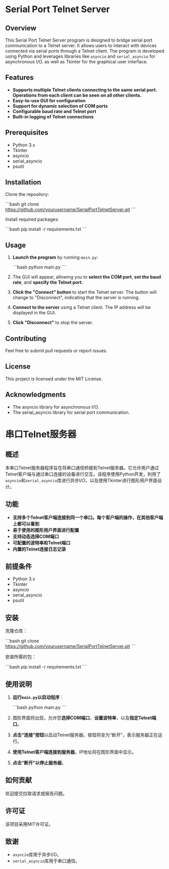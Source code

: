 # Serial Port Telnet Server

## Overview

This Serial Port Telnet Server program is designed to bridge serial port communication to a Telnet server. It allows users to interact with devices connected via serial ports through a Telnet client. The program is developed using Python and leverages libraries like `asyncio` and `serial_asyncio` for asynchronous I/O, as well as Tkinter for the graphical user interface.

## Features

- **Supports multiple Telnet clients connecting to the same serial port. Operations from each client can be seen on all other clients.**
- **Easy-to-use GUI for configuration**
- **Support for dynamic selection of COM ports**
- **Configurable baud rate and Telnet port**
- **Built-in logging of Telnet connections**

## Prerequisites

- Python 3.x
- Tkinter
- asyncio
- serial_asyncio
- psutil

## Installation

Clone the repository:

\```bash
git clone https://github.com/yourusername/SerialPortTelnetServer.git
\```

Install required packages:

\```bash
pip install -r requirements.txt
\```

## Usage

1. **Launch the program** by running `main.py`:

    \```bash
    python main.py
    \```

2. The GUI will appear, allowing you to **select the COM port**, **set the baud rate**, and **specify the Telnet port**.

3. **Click the "Connect" button** to start the Telnet server. The button will change to "Disconnect", indicating that the server is running.

4. **Connect to the server** using a Telnet client. The IP address will be displayed in the GUI.

5. **Click "Disconnect"** to stop the server.

## Contributing

Feel free to submit pull requests or report issues.

## License

This project is licensed under the MIT License.

## Acknowledgments

- The asyncio library for asynchronous I/O.
- The serial_asyncio library for serial port communication.

# 串口Telnet服务器

## 概述

本串口Telnet服务器程序旨在将串口通信桥接到Telnet服务器。它允许用户通过Telnet客户端与通过串口连接的设备进行交互。该程序使用Python开发，利用了`asyncio`和`serial_asyncio`库进行异步I/O，以及使用Tkinter进行图形用户界面设计。

## 功能

- **支持多个Telnet客户端连接到同一个串口。每个客户端的操作，在其他客户端上都可以看到**
- **易于使用的图形用户界面进行配置**
- **支持动态选择COM端口**
- **可配置的波特率和Telnet端口**
- **内置的Telnet连接日志记录**


## 前提条件

- Python 3.x
- Tkinter
- asyncio
- serial_asyncio
- psutil

## 安装

克隆仓库：

\```bash
git clone https://github.com/yourusername/SerialPortTelnetServer.git
\```

安装所需的包：

\```bash
pip install -r requirements.txt
\```

## 使用说明

1. **运行`main.py`以启动程序**：

    \```bash
    python main.py
    \```

2. 图形界面将出现，允许您**选择COM端口**，**设置波特率**，以及**指定Telnet端口**。

3. **点击“连接”按钮**以启动Telnet服务器。按钮将变为“断开”，表示服务器正在运行。

4. **使用Telnet客户端连接到服务器**。IP地址将在图形界面中显示。

5. **点击“断开”以停止服务器**。

## 如何贡献

欢迎提交拉取请求或报告问题。

## 许可证

该项目采用MIT许可证。

## 致谢

- `asyncio`库用于异步I/O。
- `serial_asyncio`库用于串口通信。

